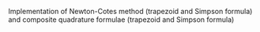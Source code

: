 Implementation of Newton-Cotes method (trapezoid and Simpson formula) and composite quadrature formulae (trapezoid and Simpson formula)
